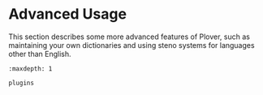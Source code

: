 # Advanced Usage

This section describes some more advanced features of Plover, such as
maintaining your own dictionaries and using steno systems for languages
other than English.

```{toctree}
:maxdepth: 1

plugins
```
